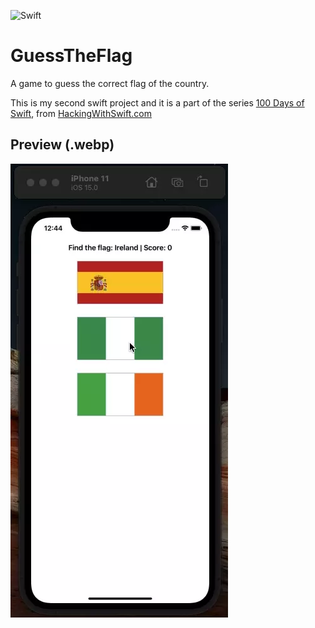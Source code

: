 ![Swift](https://img.shields.io/badge/swift-F54A2A?style=for-the-badge&logo=swift&logoColor=white)
# GuessTheFlag
A game to guess the correct flag of the country.

This is my second swift project and it is a part of the series [100 Days of Swift](https://www.hackingwithswift.com/100/), from [HackingWithSwift.com](https://www.hackingwithswift.com)

## Preview (.webp)
![](preview.webp)
